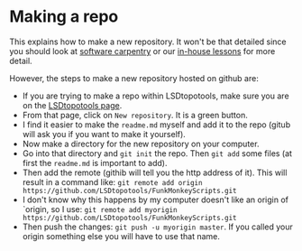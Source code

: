 Making a repo
====================================

This explains how to make a new repository. It won't be that detailed since you should look at [software carpentry](http://www.software-carpentry.org/v5/novice/git/) 
or our [in-house lessons](http://www.geos.ed.ac.uk/~smudd/NMDM_Course/html/index.html) for more detail. 

However, the steps to make a new repository hosted on github are:

* If you are trying to make a repo within LSDtopotools, make sure you are on the [LSDtopotools page](https://github.com/LSDtopotools). 
* From that page, click on `New repository`. It is a green button. 
* I find it easier to make the `readme.md` myself and add it to the repo (gitub will ask you if you want to make it yourself). 
* Now make a directory for the new repository on your computer. 
* Go into that directory and `git init` the repo. Then `git add` some files (at first the `readme.md` is important to add). 
* Then add the remote (githib will tell you the http address of it). This will result in a command like:
```git remote add origin https://github.com/LSDtopotools/FunkMonkeyScripts.git```
* I don't know why this happens by my computer doesn't like an origin of `origin, so I use:
```git remote add myorigin https://github.com/LSDtopotools/FunkMonkeyScripts.git```
* Then push the changes:
```git push -u myorigin master```. If you called your origin something else you will have to use that name. 